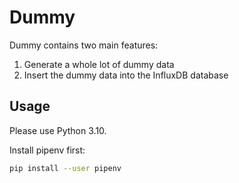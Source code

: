# Dummy

Dummy contains two main features:
1. Generate a whole lot of dummy data
2. Insert the dummy data into the InfluxDB database

## Usage

Please use Python 3.10.

Install pipenv first:
```sh
pip install --user pipenv
```